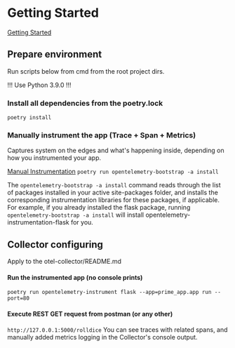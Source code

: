 # Getting Started
[Getting Started](https://opentelemetry.io/docs/instrumentation/python/getting-started/)

## Prepare environment
Run scripts below from cmd from the root project dirs.

!!! Use Python 3.9.0 !!!

### Install all dependencies from the poetry.lock
`poetry install`

### Manually instrument the app (Trace + Span + Metrics)
Captures system on the edges and what's happening inside, depending on how you instrumented your app.

[Manual Instrumentation](https://opentelemetry.io/docs/instrumentation/python/manual/)
`poetry run opentelemetry-bootstrap -a install`

The `opentelemetry-bootstrap -a install` command reads through the list of packages installed in your active site-packages folder, 
and installs the corresponding instrumentation libraries for these packages, if applicable. For example, if you already installed 
the flask package, running `opentelemetry-bootstrap -a install` will install opentelemetry-instrumentation-flask for you.

## Collector configuring
Apply to the otel-collector/README.md

#### Run the instrumented app (no console prints)
`poetry run opentelemetry-instrument flask --app=prime_app.app run --port=80`

#### Execute REST GET request from postman (or any other)
`http://127.0.0.1:5000/rolldice`
You can see traces with related spans, and manually added metrics logging in the Collector's console output.